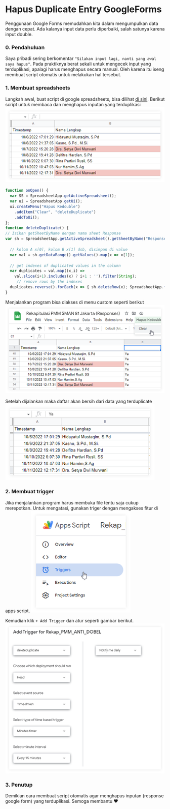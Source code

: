 # Hapus Duplicate Entry GoogleForms



Penggunaan Google Forms memudahkan kita dalam mengumpulkan data dengan cepat. Ada kalanya input data perlu diperbaiki, salah satunya karena input double.

### 0. Pendahuluan
Saya pribadi sering berkomentar `"Silakan input lagi, nanti yang awal saya hapus"`. Pada praktiknya berat sekali untuk mengecek input yang terduplikasi, apalagi harus menghapus secara manual. Oleh karena itu iseng membuat script otomatis untuk melakukan hal tersebut. 
### 1. Membuat spreadsheets
Langkah awal, buat script di google spreadsheets, bisa dilihat [di sini](https://arifsatuan.github.io/script_gdrive/). Berikut script untuk membaca dan menghapus inputan yang terduplikasi 
![Inputan respon google form](excel-duplicate-s.png "Contoh Duplicate")
```js
function onOpen() {
  var SS = SpreadsheetApp.getActiveSpreadsheet();
  var ui = SpreadsheetApp.getUi();
  ui.createMenu("Hapus Kedouble")
    .addItem("Clear", "deleteDuplicate")
    .addToUi();
};
function deleteDuplicate() {
// Isikan getSheetByName dengan nama sheet Response
var sh = SpreadsheetApp.getActiveSpreadsheet().getSheetByName("Responses");

  // kolom A x[0], kolom B x[1] dsb, disimpan di value
  var val = sh.getDataRange().getValues().map(x => x[1]);

  // get indexes of duplicated values in the column
  var duplicates = val.map((x,i) => 
    val.slice(i+1).includes(x) ? i+1 : '').filter(String); 
     // remove rows by the indexes
  duplicates.reverse().forEach(x => { sh.deleteRow(x); SpreadsheetApp.flush() });
}
```
Menjalankan program bisa diakses di menu custom seperti berikut
![menu hapus double](run-kedoble-s.png "Menu Hapus Ke-double")

Setelah dijalankan maka daftar akan bersih dari data yang terduplicate
![menu hasil ](excel-duplicate2-s.png "Tampilan setelah dihapus")

### 2. Membuat trigger
Jika menjalankan program harus membuka file tentu saja cukup merepotkan. Untuk mengatasi, gunakan triger dengan mengakses fitur di apps script.
![trigger](trigger-s.png "Akses fitur trigger")

Kemudian klik ` + Add Trigger ` dan atur seperti gambar berikut.
![trigger](trigger2-s.png "Contoh: run tiap 15 menit")

### 3. Penutup
Demikian cara membuat script otomatis agar menghapus inputan (response google form) yang terduplikasi. Semoga membantu :heart:

